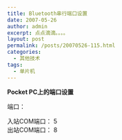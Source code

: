 ```yaml
---
title: Bluetooth串行端口设置
date: 2007-05-26
author: admin
excerpt: 点点滴滴。。。。
layout: post
permalink: /posts/20070526-115.html
categories:
  - 其他技术
tags:
  - 单片机
---
```

<span style="font-weight: bold;">Pocket PC上的端口设置</p> <p>
  </span>端口：
</p>

<p>
  入站COM端口： 5<br />出站COM端口： 8
</p>